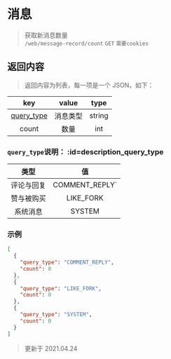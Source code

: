 # 消息

> 获取新消息数量  
> `/web/message-record/count` `GET` `需要cookies`

## 返回内容

> 返回内容为列表，每一项是一个 JSON，如下：

|                  key                  |  value   |  type  |
| :-----------------------------------: | :------: | :----: |
| [query_type](#description_query_type) | 消息类型 | string |
|                 count                 |   数量   |  int   |

### `query_type`说明： :id=description_query_type

|    类型    |       值       |
| :--------: | :------------: |
| 评论与回复 | COMMENT_REPLY` |
| 赞与被购买 |   LIKE_FORK    |
|  系统消息  |     SYSTEM     |

### 示例

```json
[
  {
    "query_type": "COMMENT_REPLY",
    "count": 0
  },
  {
    "query_type": "LIKE_FORK",
    "count": 0
  },
  {
    "query_type": "SYSTEM",
    "count": 0
  }
]
```

> 更新于 2021.04.24
